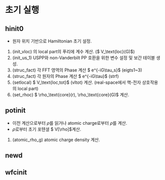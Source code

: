 # 초기 실행
## hinit0
* 원자 위치 기반으로 Hamiltonian 초기 설정.
1. (init_vloc) <Glossary id="PP"/>의 local part의 푸리에 계수 계산. ($ V_\text{loc}(G)$)
1. (init_us_1) USPP와 non-Vanderbilt PP 호환을 위한 변수 설정 및 보간 테이블 생성.
1. (struc_fact) 각 FFT 영역의 Phase 계산 $ e^{-iG\tau_s}$ (eigts1~3)
1. (struc_fact) 각 원자의 Phase 계산 $ e^{-iG\tau}$ (strf)
1. (setlocal) $ V_\text{loc,tot}$ (vltot) 계산. (real-space에서 핵-전자 상호작용의 local part)
1. (set_rhoc) $ \rho_\text{core}(r), \rho_\text{core}(G)$ 계산.
## potinit
* 이전 계산으로부터 $\rho$를 읽거나 atomic charge로부터 $\rho$를 계산.
* $\rho$로부터 초기 포텐셜 $ V[\rho]$계산.
1. (atomic_rho_g) atomic charge density 계산.
## newd
## wfcinit
